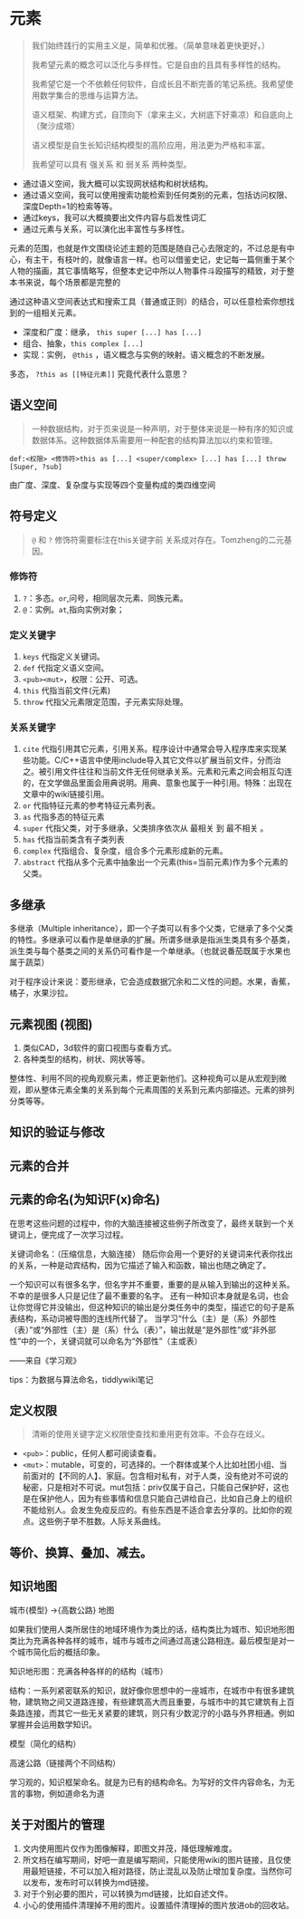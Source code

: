 # 元素

> 我们始终践行的实用主义是，简单和优雅。（简单意味着更快更好。）
>
> 我希望元素的概念可以泛化与多样性。它是自由的且具有多样性的结构。
> 
> 我希望它是一个不依赖任何软件，自成长且不断完善的笔记系统。我希望使用数学集合的思维与运算方法。
>
> 语义框架、构建方式，自顶向下（拿来主义，大树底下好乘凉）和自底向上（聚沙成塔）
>
> 语义模型是自生长知识结构模型的高阶应用，用法更为严格和丰富。
>
> 我希望可以具有 强关系 和 弱关系 两种类型。

- 通过语义空间，我大概可以实现网状结构和树状结构。
- 通过语义空间，我可以使用搜索功能检索到任何类别的元素，包括访问权限、深度Depth=1的检索等等。
- 通过keys，我可以大概摘要出文件内容与启发性词汇
- 通过元素与关系，可以演化出丰富性与多样性。

元素的范围，也就是作文围绕论述主题的范围是随自己心去限定的，不过总是有中心，有主干，有枝叶的，就像语言一样。也可以借鉴史记，史记每一篇侧重于某个人物的描画，其它事情略写，但整本史记中所以人物事件斗殴描写的精致，对于整本书来说，每个场景都是完整的

通过这种语义空间表达式和搜索工具（普通或正则）的结合，可以任意检索你想找到的一组相关元素。


- 深度和广度：继承，  `this super [...] has [...]`
- 组合、抽象，`this complex [...]`
- 实现：实例， `@this` ，语义概念与实例的映射。语义概念的不断发展。

多态， `?this as [[特征元素]]` 究竟代表什么意思？


## 语义空间

> 一种数据结构，对于页来说是一种声明，对于整体来说是一种有序的知识或数据体系。这种数据体系需要用一种配套的结构算法加以约束和管理。

`def:<权限> <修饰符>this as [...] <super/complex> [...] has [...] throw [Super, ?sub]`

由广度、深度、复杂度与实现等四个变量构成的类四维空间



## 符号定义

> `@` 和 `?` 修饰符需要标注在this关键字前
> 关系成对存在。Tomzheng的二元基因。

### 修饰符

1. `?`：多态。`or`,问号，相同层次元素、同族元素。
2. `@`：实例。`at`,指向实例对象；

### 定义关键字

1. `keys` 代指定义关键词。
2. `def` 代指定义语义空间。
3. `<pub><mut>`，权限：公开、可选。
4. `this` 代指当前文件(元素)
5. `throw` 代指父元素限定范围，子元素实际处理。


### 关系关键字

1. `cite` 代指引用其它元素，引用关系。程序设计中通常会导入程序库来实现某些功能。C/C++语言中使用include导入其它文件以扩展当前文件，分而治之。被引用文件往往和当前文件无任何继承关系。元素和元素之间会相互勾连的，在文学做品里面会用典说明。用典、意象也属于一种引用。特殊：出现在文章中的wiki链接引用。
2. `or` 代指特征元素的参考特征元素列表。
3. `as` 代指多态的特征元素
4. `super` 代指父类，对于多继承，父类排序依次从 最相关 到 最不相关 。
5. `has` 代指当前类含有子类列表
6. `complex` 代指组合、复杂度，组合多个元素形成新的元素。
7. `abstract` 代指从多个元素中抽象出一个元素(this=当前元素)作为多个元素的父类。



## 多继承

多继承（Multiple inheritance），即一个子类可以有多个父类，它继承了多个父类的特性。多继承可以看作是单继承的扩展。所谓多继承是指派生类具有多个基类，派生类与每个基类之间的关系仍可看作是一个单继承。（也就说番茄既属于水果也属于蔬菜）

对于程序设计来说：菱形继承，它会造成数据冗余和二义性的问题。水果，香蕉，橘子，水果沙拉。


## 元素视图 (视图)

1. 类似CAD，3d软件的窗口视图与查看方式。
2. 各种类型的结构，树状、网状等等。

整体性、利用不同的视角观察元素，修正更新他们。这种视角可以是从宏观到微观，即从整体元素全集的关系到每个元素周围的关系到元素内部描述。元素的排列分类等等。


## 知识的验证与修改


## 元素的合并


## 元素的命名(为知识F(x)命名)

在思考这些问题的过程中，你的大脑连接被这些例子所改变了，最终关联到一个关键词上，便完成了一次学习过程。

关键词命名：（压缩信息，大脑连接）
随后你会用一个更好的关键词来代表你找出的关系，一种是动宾结构，因为它描述了输入和函数，输出也随之确定了。

一个知识可以有很多名字，但名字并不重要，重要的是从输入到输出的这种关系。不幸的是很多人只是记住了最不重要的名字。
还有一种知识本身就是名词，也会让你觉得它并没输出，但这种知识的输出是分类任务中的类型，描述它的句子是系表结构，系动词被导图的连线所代替了。
当学习“什么（主）是（系）外部性（表）”或“外部性（主）是（系）什么（表）”，输出就是“是外部性”或“非外部性”中的一个，关键词就可以命名为“外部性”（主或表）

——来自《学习观》

tips：为数据与算法命名，tiddlywiki笔记

## 定义权限

> 清晰的使用关键字定义权限使查找和重用更有效率。不会存在歧义。

- `<pub>`：public，任何人都可阅读查看。
- `<mut>`：mutable，可变的，可选择的。一个群体或某个人比如社团小组、当前面对的【不同的人】、家庭。包含相对私有，对于人类，没有绝对不可说的秘密，只是相对不可说。mut包括：priv仅属于自己，只能自己保护好，这也是在保护他人，因为有些事情和信息只能自己讲给自己，比如自己身上的组织不能给别人。会发生免疫反应的。有些东西是不适合拿去分享的。比如你的观点。这些例子举不胜数。人际关系曲线。


## 等价、换算、叠加、减去。

## 知识地图

城市{模型} ->{高数公路} 地图

如果我们使用人类所居住的地域环境作为类比的话，结构类比为城市、知识地形图类比为充满各种各样的城市，城市与城市之间通过高速公路相连。最后模型是对一个城市简化后的概括印象。

知识地形图：充满各种各样的的结构（城市）

结构：一系列紧密联系的知识，就好像你思想中的一座城市，在城市中有很多建筑物，建筑物之间又道路连接，有些建筑高大而且重要，与城市中的其它建筑有上百条路连接，而其它一些无关紧要的建筑，则只有少数泥泞的小路与外界相通。例如掌握并会运用数学知识。

模型（简化的结构）

高速公路（链接两个不同结构）

学习观的，知识框架命名。就是为已有的结构命名。为写好的文件内容命名，为无言的事物，例如道命名为道


## 关于对图片的管理

1. 文内使用图片仅作为图像解释，即图文并茂，降低理解难度。
2. 所文档在编写期间，好吧一直是编写期间，只能使用wiki的图片链接，且仅使用最短链接，不可以加入相对路径，防止混乱以及防止增加复杂度。当然你可以发布，发布时可以转换为md链接。
3. 对于个别必要的图片，可以转换为md链接，比如自述文件。
4. 小心的使用插件清理掉不用的图片。设置插件清理掉的图片放进ob的回收站。
